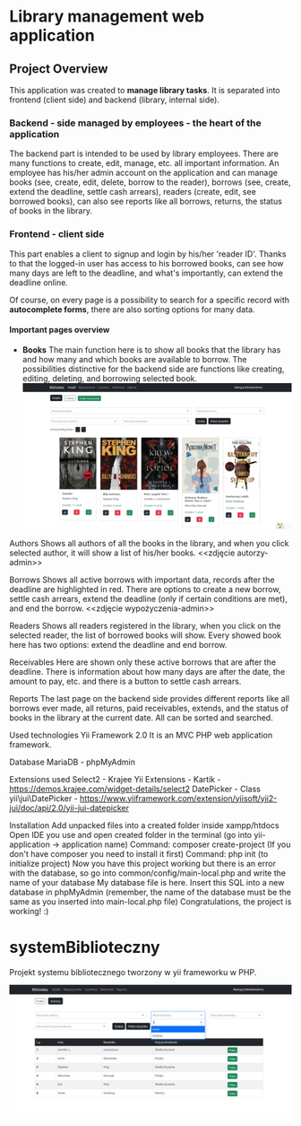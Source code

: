 # Library management web application

## Project Overview
This application was created to **manage library tasks**. It is separated into frontend (client side) and backend (library, internal side). 

### Backend - side managed by employees - the heart of the application
The backend part is intended to be used by library employees. There are many functions to create, edit, manage, etc. all important information.
An employee has his/her admin account on the application and can manage books (see, create, edit, delete, borrow to the reader), borrows (see, create, extend the deadline, settle cash arrears), readers (create, edit, see borrowed books), can also see reports like all borrows, returns, the status of books in the library. 

### Frontend - client side
This part enables a client to signup and login by his/her 'reader ID'. Thanks to that the logged-in user has access to his borrowed books, can see how many days are left to the deadline, and what's importantly, can extend the deadline online. 

Of course, on every page is a possibility to search for a specific record with **autocomplete forms**, there are also sorting options for many data.


#### Important pages overview
- **Books**
The main function here is to show all books that the library has and how many and which books are available to borrow. 
The possibilities distinctive for the backend side are functions like creating, editing, deleting, and borrowing selected book.
![](https://github.com/HelloNatalia/systemBiblioteczny/blob/readmeimages/ksiazki-index-admin.PNG?raw=true?width=100)

Authors
Shows all authors of all the books in the library, and when you click selected author, it will show a list of his/her books.
<<zdjęcie autorzy-admin>>

Borrows
Shows all active borrows with important data, records after the deadline are highlighted in red. There are options to create a new borrow, settle cash arrears, extend the deadline (only if certain conditions are met), and end the borrow.
<<zdjęcie wypożyczenia-admin>>

Readers
Shows all readers registered in the library, when you click on the selected reader, the list of borrowed books will show. Every showed book here has two options: extend the deadline and end borrow.

Receivables
Here are shown only these active borrows that are after the deadline. There is information about how many days are after the date, the amount to pay, etc. and there is a button to settle cash arrears.

Reports
The last page on the backend side provides different reports like all borrows ever made, all returns, paid receivables, extends, and the status of books in the library at the current date. All can be sorted and searched.

Used technologies
Yii Framework 2.0
It is an MVC PHP web application framework.

Database
MariaDB - phpMyAdmin

Extensions used
Select2 - Krajee Yii Extensions - Kartik - https://demos.krajee.com/widget-details/select2
DatePicker - Class yii\jui\DatePicker - https://www.yiiframework.com/extension/yiisoft/yii2-jui/doc/api/2.0/yii-jui-datepicker

Installation
Add unpacked files into a created folder inside xampp/htdocs
Open IDE you use and open created folder in the terminal (go into yii-application -> application name)
Command: composer create-project (If you don't have composer you need to install it first)
Command: php init (to initialize project)
Now you have this project working but there is an error with the database, so go into common/config/main-local.php and write the name of your database
My database file is here. Insert this SQL into a new database in phpMyAdmin (remember, the name of the database must be the same as you inserted into main-local.php file)
Congratulations, the project is working! :)












# systemBiblioteczny
Projekt systemu bibliotecznego tworzony w yii frameworku w PHP.

![site](https://github.com/HelloNatalia/systemBiblioteczny/blob/readmeimages/autorzy-admin.PNG?raw=true)
